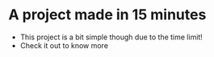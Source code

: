 # A project made in 15 minutes

- This project is a bit simple though due to the time limit!
- Check it out to know more
